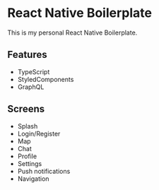 # React Native Boilerplate

This is my personal React Native Boilerplate.

## Features

- TypeScript
- StyledComponents
- GraphQL

## Screens

- Splash
- Login/Register
- Map
- Chat
- Profile
- Settings
- Push notifications
- Navigation
